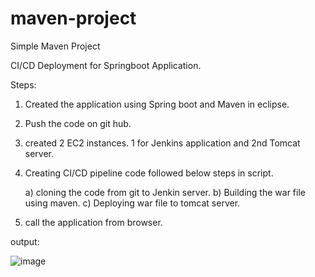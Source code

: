# maven-project

Simple Maven Project

CI/CD Deployment for Springboot Application. 

Steps:
1. Created the application using Spring boot and Maven in eclipse.

2. Push the code on git hub.

3. created 2 EC2 instances. 1 for Jenkins application and 2nd Tomcat server.

4. Creating CI/CD pipeline code followed below steps in script.
	
	a) cloning the code from git to Jenkin server.
	b)  Building the war file using maven.
	c)  Deploying war file to tomcat server.

5. call the application from browser.

output:

![image](https://user-images.githubusercontent.com/77447890/126073667-354dacae-0ffa-4d80-a332-f7caa31e488f.png)














